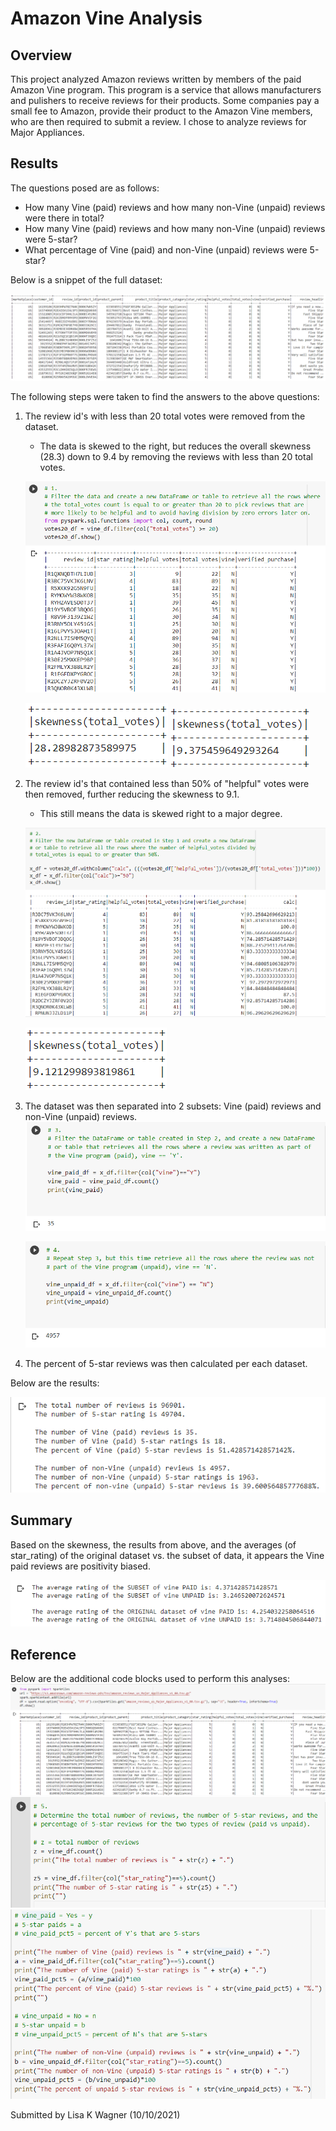 # Amazon Vine Analysis

## Overview
This project analyzed Amazon reviews written by members of the paid Amazon Vine program.  This program is a service that allows manufacturers and pulishers to receive reviews for their products.  Some companies pay a small fee to Amazon, provide their product to the Amazon Vine members, who are then required to submit a review.  I chose to analyze reviews for Major Appliances.

## Results
The questions posed are as follows:
  * How many Vine (paid) reviews and how many non-Vine (unpaid) reviews were there in total?
  * How many Vine (paid) reviews and how many non-Vine (unpaid) reviews were 5-star?
  * What percentage of Vine (paid) and non-Vine (unpaid) reviews were 5-star?

Below is a snippet of the full dataset:

![Full_dataset.png](https://github.com/WagnerLisaK/Amazon_Vine_Analysis/blob/main/Resources/Full_dataset.png)

The following steps were taken to find the answers to the above questions:
  1. The review id's with less than 20 total votes were removed from the dataset.
        * The data is skewed to the right, but reduces the overall skewness (28.3) down to 9.4 by removing the reviews with less than 20 total votes.
        
        ![Votes20_DF.png](https://github.com/WagnerLisaK/Amazon_Vine_Analysis/blob/main/Resources/Votes20_DF.png)
        
        ![skewness_total_pop.png](https://github.com/WagnerLisaK/Amazon_Vine_Analysis/blob/main/Resources/skewness_total_pop.png)   ![skewness_20votes.png](https://github.com/WagnerLisaK/Amazon_Vine_Analysis/blob/main/Resources/skewness_20votes.png)
               
  2. The review id's that contained less than 50% of "helpful" votes were then removed, further reducing the skewness to 9.1.
        * This still means the data is skewed right to a major degree.
        
        ![Helpful_Votes.png](https://github.com/WagnerLisaK/Amazon_Vine_Analysis/blob/main/Resources/Helpful_Votes.png)
        
        ![skewness_50pct.png](https://github.com/WagnerLisaK/Amazon_Vine_Analysis/blob/main/Resources/skewness_50pct.png)
        
  3. The dataset was then separated into 2 subsets: Vine (paid) reviews and non-Vine (unpaid) reviews.
        ![Paid.png](https://github.com/WagnerLisaK/Amazon_Vine_Analysis/blob/main/Resources/Paid.png)
        
        ![Unpaid.png](https://github.com/WagnerLisaK/Amazon_Vine_Analysis/blob/main/Resources/Unpaid.png)
  
  4. The percent of 5-star reviews was then calculated per each dataset.

Below are the results:

![Results.png](https://github.com/WagnerLisaK/Amazon_Vine_Analysis/blob/main/Resources/Results.png)


## Summary

Based on the skewness, the results from above, and the averages (of star_rating) of the original dataset vs. the subset of data, it appears the Vine paid reviews are positivity biased.

![bias.png](https://github.com/WagnerLisaK/Amazon_Vine_Analysis/blob/main/Resources/bias.png)

## Reference

Below are the additional code blocks used to perform this analyses:
![Major_Appliances.png](https://github.com/WagnerLisaK/Amazon_Vine_Analysis/blob/main/Resources/Major_Appliances.png)
![Final_Code1.png](https://github.com/WagnerLisaK/Amazon_Vine_Analysis/blob/main/Resources/Final_Code1.png)
![Final_Code2.png](https://github.com/WagnerLisaK/Amazon_Vine_Analysis/blob/main/Resources/Final_Code2.png)

Submitted by Lisa K Wagner (10/10/2021)
